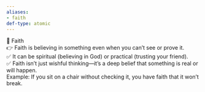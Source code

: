 ```yaml
---
aliases:
- faith
def-type: atomic
---
```

   
🔹 Faith   
👉 Faith is believing in something even when you can’t see or prove it.   
✅ It can be spiritual (believing in God) or practical (trusting your friend).   
✅ Faith isn’t just wishful thinking—it’s a deep belief that something is real or will happen.   
Example: If you sit on a chair without checking it, you have faith that it won’t break.